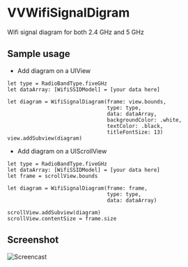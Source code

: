 # VVWifiSignalDigram
Wifi signal diagram for both 2.4 GHz and 5 GHz

## Sample usage

- Add diagram on a UIView

```
let type = RadioBandType.fiveGHz
let dataArray: [WifiSSIDModel] = [your data here]

let diagram = WifiSignalDiagram(frame: view.bounds,
                                type: type,
                                data: dataArray,
                                backgroundColor: .white,
                                textColor: .black,
                                titleFontSize: 13)
view.addSubview(diagram)
```

- Add diagram on a UIScrollView

```
let type = RadioBandType.fiveGHz
let dataArray: [WifiSSIDModel] = [your data here]
let frame = scrollView.bounds

let diagram = WifiSignalDiagram(frame: frame,
                                type: type,
                                data: dataArray)

scrollView.addSubview(diagram)
scrollView.contentSize = frame.size
```

## Screenshot


![Screencast](https://ppt.cc/fQwA7x@.png "VVFocusedCollectionView")
